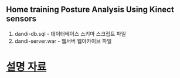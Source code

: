 ## Home training Posture Analysis Using Kinect sensors
1. dandi-db.sql - 데이터베이스 스키마 스크립트 파일
2. dandi-server.war - 웹서버 웹아카이브 파일
# [설명 자료](https://github.com/carinodudu/dandi/blob/master/dandi_%EC%84%A4%EB%AA%85%EC%9E%90%EB%A3%8C.pdf)
